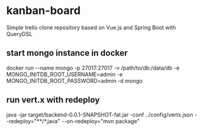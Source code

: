 # kanban-board
Simple trello clone repository based on Vue.js and Spring Boot with QueryDSL

## start mongo instance in docker
docker run --name mongo -p 27017:27017 -v /path/to/db:/data/db -e MONGO_INITDB_ROOT_USERNAME=admin -e MONGO_INITDB_ROOT_PASSWORD=admin -d mongo

## run vert.x with redeploy
java -jar target/backend-0.0.1-SNAPSHOT-fat.jar -conf ../config/vertx.json --redeploy="**/*.java" --on-redeploy="mvn package"
